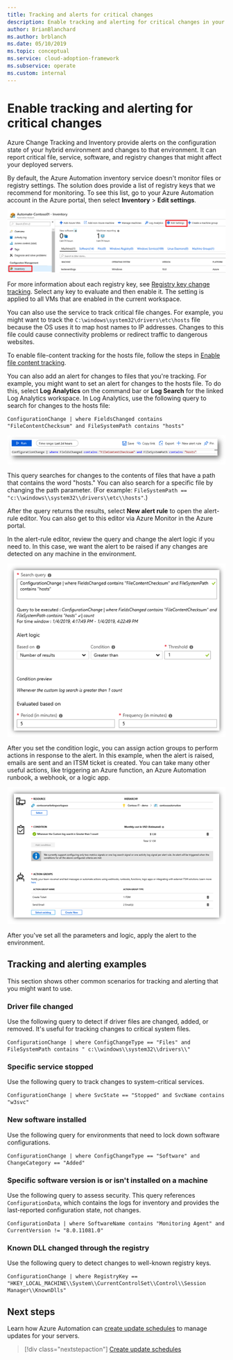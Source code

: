 ```yaml
---
title: Tracking and alerts for critical changes
description: Enable tracking and alerting for critical changes in your hybrid environment with Azure Change Tracking and Inventory.
author: BrianBlanchard
ms.author: brblanch
ms.date: 05/10/2019
ms.topic: conceptual
ms.service: cloud-adoption-framework
ms.subservice: operate
ms.custom: internal
---
```


<!-- cSpell:ignore HKEY kusto -->

# Enable tracking and alerting for critical changes

Azure Change Tracking and Inventory provide alerts on the configuration state of your hybrid environment and changes to that environment. It can report critical file, service, software, and registry changes that might affect your deployed servers.

By default, the Azure Automation inventory service doesn't monitor files or registry settings. The solution does provide a list of registry keys that we recommend for monitoring. To see this list, go to your Azure Automation account in the Azure portal, then select **Inventory** > **Edit settings**.

![Screenshot of the Azure Automation Inventory view in the Azure portal](./media/change-tracking1.png)

For more information about each registry key, see [Registry key change tracking](/azure/automation/change-tracking/overview#registry-key-change-tracking). Select any key to evaluate and then enable it. The setting is applied to all VMs that are enabled in the current workspace.

You can also use the service to track critical file changes. For example, you might want to track the `C:\windows\system32\drivers\etc\hosts` file because the OS uses it to map host names to IP addresses. Changes to this file could cause connectivity problems or redirect traffic to dangerous websites.

To enable file-content tracking for the hosts file, follow the steps in [Enable file content tracking](/azure/automation/change-tracking/manage-change-tracking#enable-file-content-tracking).

You can also add an alert for changes to files that you're tracking. For example, you might want to set an alert for changes to the hosts file. To do this, select **Log Analytics** on the command bar or **Log Search** for the linked Log Analytics workspace. In Log Analytics, use the following query to search for changes to the hosts file:

  ```kusto
  ConfigurationChange | where FieldsChanged contains "FileContentChecksum" and FileSystemPath contains "hosts"
  ```

![Screenshot of the Log Analytics query editor in the Azure portal](./media/change-tracking2.png)

This query searches for changes to the contents of files that have a path that contains the word "hosts." You can also search for a specific file by changing the path parameter. (For example: `FileSystemPath == "c:\\windows\\system32\\drivers\\etc\\hosts"`.)

After the query returns the results, select **New alert rule** to open the alert-rule editor. You can also get to this editor via Azure Monitor in the Azure portal.

In the alert-rule editor, review the query and change the alert logic if you need to. In this case, we want the alert to be raised if any changes are detected on any machine in the environment.

![Screenshot of the Log Analytics alert rule editor in the Azure portal](./media/change-tracking3.png)

After you set the condition logic, you can assign action groups to perform actions in response to the alert. In this example, when the alert is raised, emails are sent and an ITSM ticket is created. You can take many other useful actions, like triggering an Azure function, an Azure Automation runbook, a webhook, or a logic app.

![Screenshot of the sample alert rule summary in the Azure portal](./media/change-tracking4.png)

After you've set all the parameters and logic, apply the alert to the environment.

## Tracking and alerting examples

This section shows other common scenarios for tracking and alerting that you might want to use.

### Driver file changed

Use the following query to detect if driver files are changed, added, or removed. It's useful for tracking changes to critical system files.

  ```kusto
  ConfigurationChange | where ConfigChangeType == "Files" and FileSystemPath contains " c:\\windows\\system32\\drivers\\"
  ```

### Specific service stopped

Use the following query to track changes to system-critical services.

  ```kusto
  ConfigurationChange | where SvcState == "Stopped" and SvcName contains "w3svc"
  ```

### New software installed

Use the following query for environments that need to lock down software configurations.

  ```kusto
  ConfigurationChange | where ConfigChangeType == "Software" and ChangeCategory == "Added"
  ```

### Specific software version is or isn't installed on a machine

Use the following query to assess security. This query references `ConfigurationData`, which contains the logs for inventory and provides the last-reported configuration state, not changes.

  ```kusto
  ConfigurationData | where SoftwareName contains "Monitoring Agent" and CurrentVersion != "8.0.11081.0"
  ```

### Known DLL changed through the registry

Use the following query to detect changes to well-known registry keys.

  ```kusto
  ConfigurationChange | where RegistryKey == "HKEY_LOCAL_MACHINE\\System\\CurrentControlSet\\Control\\Session Manager\\KnownDlls"
  ```

## Next steps

Learn how Azure Automation can [create update schedules](./update-schedules.md) to manage updates for your servers.

> [!div class="nextstepaction"]
> [Create update schedules](./update-schedules.md)
